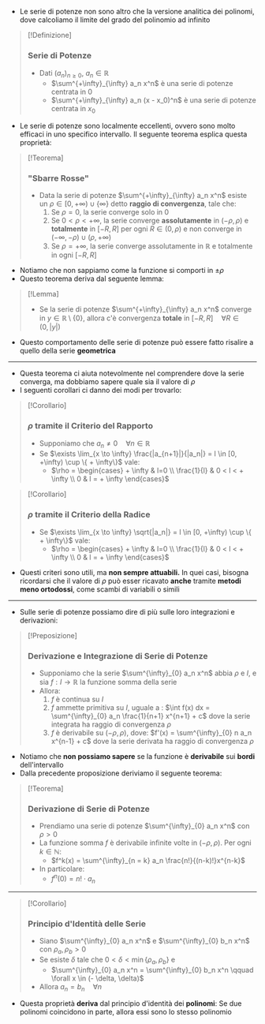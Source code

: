 + Le serie di potenze non sono altro che la versione analitica dei polinomi, dove calcoliamo il limite del grado del polinomio ad infinito

>[!Definizione]
> ### Serie di Potenze
> + Dati  $(a_n)_{n \geq 0}$, $a_n \in \mathbb{R}$
> 	+ $\sum^{+\infty}_{\infty} a_n x^n$ è una serie di potenze centrata in 0
> 	+ $\sum^{+\infty}_{\infty} a_n (x - x_0)^n$ è una serie di potenze centrata in $x_0$

+ Le serie di potenze sono localmente eccellenti, ovvero sono molto efficaci in uno specifico intervallo. Il seguente teorema esplica questa proprietà:

>[!Teorema]
> ### "Sbarre Rosse"
> + Data la serie di potenze $\sum^{+\infty}_{\infty} a_n x^n$ esiste un $\rho \in [0, + \infty) \cup \{ \infty \}$ detto **raggio di convergenza**, tale che:
> 	1. Se $\rho = 0$, la serie converge solo in 0
> 	2. Se $0 < \rho < + \infty$, la serie converge **assolutamente** in  $(-\rho, \rho)$ e **totalmente** in $[-R, R]$ per ogni $R \in (0, \rho)$ e non converge in $(- \infty, - \rho) \cup (\rho, +\infty)$
> 	3. Se $\rho = + \infty$, la serie converge assolutamente in $\mathbb{R}$ e totalmente in ogni $[-R, R]$

+ Notiamo che non sappiamo come la funzione si comporti in $\pm \rho$
+ Questo teorema deriva dal seguente lemma:

>[!Lemma]
> + Se la serie di potenze $\sum^{+\infty}_{\infty} a_n x^n$ converge in $y \in \mathbb{R} \setminus \{ 0 \}$, allora c'è convergenza **totale** in $[-R, R] \quad \forall R \in (0, |y|)$ 

+ Questo comportamento delle serie di potenze può essere fatto risalire a quello della serie **geometrica**
---
+ Questa teorema ci aiuta notevolmente nel comprendere dove la serie converga, ma dobbiamo sapere quale sia il valore di $\rho$
+ I seguenti corollari ci danno dei modi per trovarlo:

>[!Corollario]
> ### $\rho$ tramite il Criterio del Rapporto
> + Supponiamo che $a_n \neq 0 \quad \forall n \in \mathbb{R}$
> + Se $\exists \lim_{x \to \infty} \frac{|a_{n+1}|}{|a_n|} = l \in [0, +\infty) \cup \{ + \infty\}$ vale:
> 	+ $\rho = \begin{cases} + \infty & l=0 \\ \frac{1}{l} & 0 < l < + \infty \\ 0 & l = + \infty   \end{cases}$

>[!Corollario]
> ### $\rho$ tramite il Criterio della Radice
> + Se $\exists \lim_{x \to \infty} \sqrt{|a_n|} = l \in [0, +\infty) \cup \{ + \infty\}$ vale:
> 	+ $\rho = \begin{cases} + \infty & l=0 \\ \frac{1}{l} & 0 < l < + \infty \\ 0 & l = + \infty   \end{cases}$

+ Questi criteri sono utili, ma **non sempre attuabili.** In quei casi, bisogna ricordarsi che il valore di $\rho$ può esser ricavato **anche** tramite **metodi meno ortodossi**, come scambi di variabili o simili
---
+ Sulle serie di potenze possiamo dire di più sulle loro integrazioni e derivazioni:

>[!Preposizione]
> ### Derivazione e Integrazione di Serie di Potenze
> + Supponiamo che la serie $\sum^{\infty}_{0} a_n x^n$ abbia $\rho$ e $I$, e sia $f: I \to \mathbb{R}$ la funzione somma della serie
> + Allora:
> 	1. $f$ è continua su $I$
> 	2. $f$ ammette primitiva su $I$, uguale a :
> 		$\int f(x) dx = \sum^{\infty}_{0} a_n \frac{1}{n+1} x^{n+1} + c$
> 	dove la serie integrata ha raggio di convergenza $\rho$
> 	3.   $f$ è derivabile su $(-\rho, \rho)$, dove:
> 		$f'(x) = \sum^{\infty}_{0} n a_n x^{n-1} + c$
> 	dove la serie derivata ha raggio di convergenza $\rho$

+ Notiamo che **non possiamo sapere** se la funzione è **derivabile** sui **bordi** dell'intervallo
+ Dalla precedente proposizione deriviamo il seguente teorema:

>[!Teorema]
> ### Derivazione di Serie di Potenze
> + Prendiamo una serie di potenze $\sum^{\infty}_{0} a_n x^n$ con $\rho > 0$
> + La funzione somma $f$ è derivabile infinite volte in $(- \rho, \rho)$. Per ogni $k \in \mathbb{N}$:
> 	+ $f^k(x) = \sum^{\infty}_{n = k} a_n \frac{n!}{(n-k)!}x^{n-k}$
> + In particolare:
> 	+ $f^{n}(0) = n! \cdot a_n$

---

>[!Corollario]
> ### Principio d'Identità delle Serie
> + Siano $\sum^{\infty}_{0} a_n x^n$ e $\sum^{\infty}_{0} b_n x^n$ con $\rho_a, \rho_b > 0$
> + Se esiste $\delta$ tale che $0 < \delta < \min \{\rho_a, \rho_b \}$ e 
> 	+ $\sum^{\infty}_{0} a_n x^n = \sum^{\infty}_{0} b_n x^n \qquad \forall x \in (- \delta, \delta)$
> + Allora $a_n = b_n \quad \forall n$ 

+ Questa proprietà **deriva** dal principio d'identità dei **polinomi**: Se due polinomi coincidono in parte, allora essi sono lo stesso polinomio